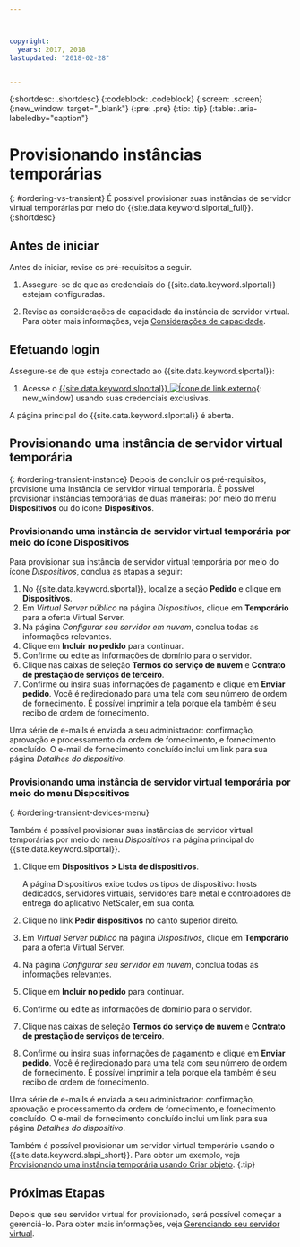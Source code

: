 ```yaml
---



copyright:
  years: 2017, 2018
lastupdated: "2018-02-28"


---
```


{:shortdesc: .shortdesc}
{:codeblock: .codeblock}
{:screen: .screen}
{:new_window: target="_blank"}
{:pre: .pre}
{:tip: .tip}
{:table: .aria-labeledby="caption"}

# Provisionando instâncias temporárias
{: #ordering-vs-transient}
É possível provisionar suas instâncias de servidor virtual temporárias por meio do {{site.data.keyword.slportal_full}}.
{:shortdesc}

## Antes de iniciar
Antes de iniciar, revise os pré-requisitos a seguir.

  1. Assegure-se de que as credenciais do {{site.data.keyword.slportal}} estejam configuradas.

  2. Revise as considerações de capacidade da instância de servidor virtual.  Para obter mais informações, veja [Considerações de capacidade](ts_capacity_bp.html).

## Efetuando login
Assegure-se de que esteja conectado ao {{site.data.keyword.slportal}}:

  1. Acesse o [{{site.data.keyword.slportal}} ![Ícone de link externo](../icons/launch-glyph.svg "Ícone de link externo")](https://control.softlayer.com/){: new_window} usando suas credenciais exclusivas.

A página principal do {{site.data.keyword.slportal}} é aberta.

## Provisionando uma instância de servidor virtual temporária
{: #ordering-transient-instance}
Depois de concluir os pré-requisitos, provisione uma instância de servidor virtual temporária. É possível provisionar instâncias temporárias de duas maneiras: por meio do menu **Dispositivos** ou do ícone **Dispositivos**.

### Provisionando uma instância de servidor virtual temporária por meio do ícone Dispositivos
Para provisionar sua instância de servidor virtual temporária por meio do ícone *Dispositivos*, conclua as etapas a seguir:

1.  No {{site.data.keyword.slportal}}, localize a seção **Pedido** e clique em **Dispositivos**.
2.  Em *Virtual Server público* na página *Dispositivos*, clique em **Temporário** para a oferta Virtual Server.
3.  Na página *Configurar seu servidor em nuvem*, conclua todas as informações relevantes.
4.  Clique em **Incluir no pedido** para continuar.
5.  Confirme ou edite as informações de domínio para o servidor.
5.  Clique nas caixas de seleção **Termos do serviço de nuvem** e **Contrato de prestação de serviços de terceiro**.
6.  Confirme ou insira suas informações de pagamento e clique em **Enviar pedido**. Você é redirecionado para uma tela com seu número de ordem de fornecimento. É possível imprimir a tela porque ela também é seu recibo de ordem de fornecimento.

 Uma série de e-mails é enviada a seu administrador: confirmação, aprovação e processamento da ordem de fornecimento, e fornecimento concluído. O e-mail de fornecimento concluído inclui um link para sua página *Detalhes do dispositivo*.

### Provisionando uma instância de servidor virtual temporária por meio do menu Dispositivos
{: #ordering-transient-devices-menu}

Também é possível provisionar suas instâncias de servidor virtual temporárias por meio do menu *Dispositivos* na página principal do {{site.data.keyword.slportal}}.

1. Clique em **Dispositivos > Lista de dispositivos**.

   A página Dispositivos exibe todos os tipos de dispositivo: hosts dedicados, servidores virtuais, servidores bare metal e controladores de entrega do aplicativo NetScaler, em sua conta.
2. Clique no link **Pedir dispositivos** no canto superior direito.
3. Em *Virtual Server público* na página *Dispositivos*, clique em **Temporário** para a oferta Virtual Server.
4. Na página *Configurar seu servidor em nuvem*, conclua todas as informações relevantes.
5. Clique em **Incluir no pedido** para continuar.
6. Confirme ou edite as informações de domínio para o servidor.
7. Clique nas caixas de seleção **Termos do serviço de nuvem** e **Contrato de prestação de serviços de terceiro**.
8. Confirme ou insira suas informações de pagamento e clique em **Enviar pedido**. Você é redirecionado para uma tela com seu número de ordem de fornecimento. É possível imprimir a tela porque ela também é seu recibo de ordem de fornecimento.

Uma série de e-mails é enviada a seu administrador: confirmação, aprovação e processamento da ordem de fornecimento, e fornecimento concluído. O e-mail de fornecimento concluído inclui um link para sua página *Detalhes do dispositivo*.

Também é possível provisionar um servidor virtual temporário usando o {{site.data.keyword.slapi_short}}. Para obter um exemplo, veja [Provisionando uma instância temporária usando Criar objeto](../vsi/vsi_provision_api.html#api-rest-transient).
{:tip}

## Próximas Etapas
Depois que seu servidor virtual for provisionado, será possível começar a gerenciá-lo. Para obter mais informações, veja [Gerenciando seu servidor virtual](../vsi/vsi_managing.html).
